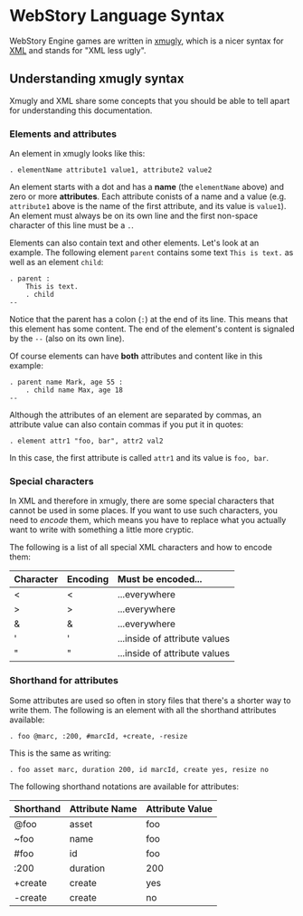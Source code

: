 
# WebStory Language Syntax

WebStory Engine games are written in [xmugly](https://npmjs.org/package/xmugly), which is a
nicer syntax for [XML](https://en.wikipedia.org/wiki/XML) and stands for "XML less ugly".


## Understanding xmugly syntax

Xmugly and XML share some concepts that you should be able to tell apart for understanding
this documentation.


### Elements and attributes

An element in xmugly looks like this:

    . elementName attribute1 value1, attribute2 value2

An element starts with a dot and has a **name** (the `elementName` above) and zero or more
**attributes**. Each attribute conists of a name and a value (e.g. `attribute1` above is the
name of the first attribute, and its value is `value1`). An element must always be on its own
line and the first non-space character of this line must be a `.`.

Elements can also contain text and other elements. Let's look at an example. The following
element `parent` contains some text `This is text.` as well as an element `child`: 

    . parent :
        This is text.
        . child
    --

Notice that the parent has a colon (`:`) at the end of its line. This means that this element
has some content. The end of the element's content is signaled by the `--` (also on its own line).

Of course elements can have **both** attributes and content like in this example:

    . parent name Mark, age 55 :
        . child name Max, age 18
    --

Although the attributes of an element are separated by commas, an attribute value can also
contain commas if you put it in quotes:

    . element attr1 "foo, bar", attr2 val2

In this case, the first attribute is called `attr1` and its value is `foo, bar`.


### Special characters

In XML and therefore in xmugly, there are some special characters that cannot be used in
some places. If you want to use such characters, you need to *encode* them, which means
you have to replace what you actually want to write with something a little more cryptic.

The following is a list of all special XML characters and how to encode them:

| Character | Encoding | Must be encoded...            |
|:----------|:---------|:------------------------------|
| <         | &lt;     | ...everywhere                 |
| >         | &gt;     | ...everywhere                 |
| &         | &amp;    | ...everywhere                 |
| '         | &apos;   | ...inside of attribute values |
| "         | &quot;   | ...inside of attribute values |


### Shorthand for attributes

Some attributes are used so often in story files that there's a shorter way to write them.
The following is an element with all the shorthand attributes available:

    . foo @marc, :200, #marcId, +create, -resize

This is the same as writing:

    . foo asset marc, duration 200, id marcId, create yes, resize no

The following shorthand notations are available for attributes:

| Shorthand | Attribute Name | Attribute Value |
|:----------|:---------------|:----------------|
| @foo      | asset          | foo             |
| ~foo      | name           | foo             |
| #foo      | id             | foo             |
| :200      | duration       | 200             |
| +create   | create         | yes             |
| -create   | create         | no              |
